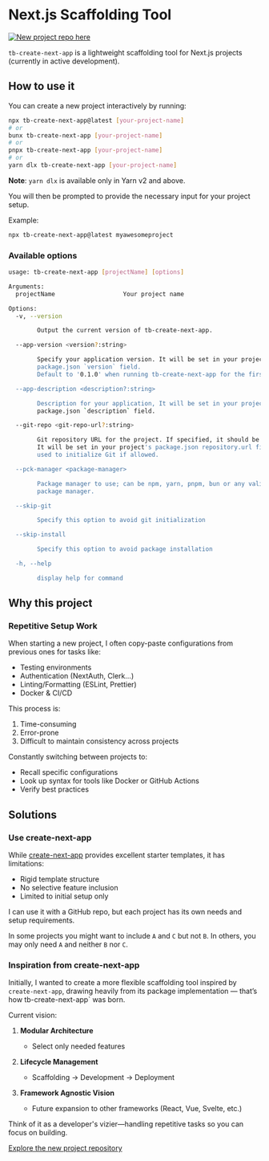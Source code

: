 # Next.js Scaffolding Tool

[![New project repo here](https://img.shields.io/badge/GitHub-Repo-blue, "New project repo")](https://github.com/dev-vizier/vizijs)

`tb-create-next-app` is a lightweight scaffolding tool for Next.js projects (currently in active development).

## How to use it

You can create a new project interactively by running:

```bash
npx tb-create-next-app@latest [your-project-name]
# or
bunx tb-create-next-app [your-project-name]
# or
pnpx tb-create-next-app [your-project-name]
# or
yarn dlx tb-create-next-app [your-project-name]
```

**Note**: `yarn dlx` is available only in Yarn v2 and above.

You will then be prompted to provide the necessary input for your project setup.

Example:

```bash
npx tb-create-next-app@latest myawesomeproject
```

### Available options

```bash
usage: tb-create-next-app [projectName] [options]

Arguments:
  projectName                   Your project name

Options:
  -v, --version

        Output the current version of tb-create-next-app.

  --app-version <version?:string>

        Specify your application version. It will be set in your project's
        package.json `version` field.
        Default to '0.1.0' when running tb-create-next-app for the first time on your system.

  --app-description <description?:string>

        Description for your application, It will be set in your project's
        package.json `description` field.

  --git-repo <git-repo-url?:string>

        Git repository URL for the project. If specified, it should be a valid repository URL.
        It will be set in your project's package.json repository.url field and
        used to initialize Git if allowed.

  --pck-manager <package-manager>

        Package manager to use; can be npm, yarn, pnpm, bun or any valid
        package manager.

  --skip-git

        Specify this option to avoid git initialization

  --skip-install

        Specify this option to avoid package installation

  -h, --help

        display help for command
```

## Why this project

### Repetitive Setup Work

When starting a new project, I often copy-paste configurations from previous ones for tasks like:

- Testing environments
- Authentication (NextAuth, Clerk...)
- Linting/Formatting (ESLint, Prettier)
- Docker & CI/CD

This process is:

1. Time-consuming
2. Error-prone
3. Difficult to maintain consistency across projects

Constantly switching between projects to:

- Recall specific configurations
- Look up syntax for tools like Docker or GitHub Actions
- Verify best practices

## Solutions

### Use create-next-app

While [create-next-app](https://nextjs.org/docs/app/api-reference/cli/create-next-app) provides excellent starter templates, it has limitations:

- Rigid template structure
- No selective feature inclusion
- Limited to initial setup only

I can use it with a GitHub repo, but each project has its own needs and setup requirements.

In some projects you might want to include `A` and `C` but not `B`. In others, you may only need `A` and neither `B` nor `C`.

### Inspiration from create-next-app

Initially, I wanted to create a more flexible scaffolding tool inspired by `create-next-app`, drawing heavily from its package implementation — that’s how tb-create-next-app` was born.

Current vision:

1. **Modular Architecture**

   - Select only needed features

2. **Lifecycle Management**

   - Scaffolding → Development → Deployment

3. **Framework Agnostic Vision**

   - Future expansion to other frameworks (React, Vue, Svelte, etc.)

Think of it as a developer's vizier—handling repetitive tasks so you can focus on building.

[Explore the new project repository](https://github.com/dev-vizier/vizijs)
